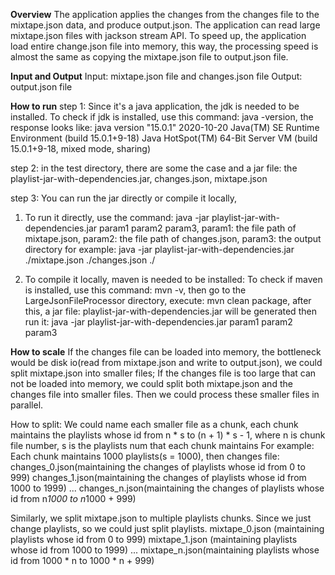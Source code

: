 **Overview**
The application applies the changes from the changes file to the mixtape.json data, and produce output.json.
The application can read large mixtape.json files with jackson stream API.
To speed up, the application load entire change.json file into memory, this way, 
the processing speed is almost the same as copying the mixtape.json file to output.json file.

**Input and Output**
Input: mixtape.json file and changes.json file
Output: output.json file

**How to run**
step 1:
Since it's a java application, the jdk is needed to be installed. 
To check if jdk is installed, use this command: java -version, 
the response looks like:
java version "15.0.1" 2020-10-20
Java(TM) SE Runtime Environment (build 15.0.1+9-18)
Java HotSpot(TM) 64-Bit Server VM (build 15.0.1+9-18, mixed mode, sharing)

step 2:
in the test directory, there are some the case and a jar file: the playlist-jar-with-dependencies.jar, changes.json, mixtape.json

step 3:
You can run the jar directly or compile it locally, 
1. To run it directly, use the command:
java -jar playlist-jar-with-dependencies.jar param1 param2 param3,
param1: the file path of mixtape.json,
param2: the file path of changes.json, 
param3: the output directory
for example:
java -jar playlist-jar-with-dependencies.jar ./mixtape.json ./changes.json ./

2. To compile it locally, maven is needed to be installed:
To check if maven is installed, use this command: mvn -v, 
then go to the LargeJsonFileProcessor directory, execute: mvn clean package,
after this, a jar file: playlist-jar-with-dependencies.jar will be generated
then run it: java -jar playlist-jar-with-dependencies.jar param1 param2 param3

**How to scale**
If the changes file can be loaded into memory, the bottleneck would be disk io(read from mixtape.json
and write to output.json), we could split mixtape.json into smaller files;
If the changes file is too large that can not be loaded into memory, we could split both mixtape.json and 
the changes file into smaller files.
Then we could process these smaller files in parallel.

How to split:
We could name each smaller file as a chunk,
each chunk maintains the playlists whose id from n * s to (n + 1) * s - 1, where n is chunk file number, 
s is the playlists num that each chunk maintains
For example:
Each chunk maintains 1000 playlists(s = 1000), then
changes file: 
changes_0.json(maintaining the changes of playlists whose id from 0 to 999)
changes_1.json(maintaining the changes of playlists whose id from 1000 to 1999) 
...
changes_n.json(maintaining the changes of playlists whose id from n*1000 to n*1000 + 999) 

Similarly, we split mixtape.json to multiple playlists chunks. Since we just change playlists, 
so we could just split playlists.
mixtape_0.json (maintaining playlists whose id from 0 to 999)
mixtape_1.json (maintaining playlists whose id from 1000 to 1999)
...
mixtape_n.json(maintaining  playlists whose id from 1000 * n to 1000 * n + 999) 
